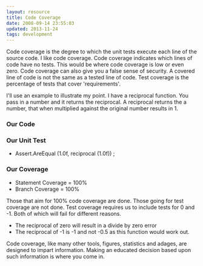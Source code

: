 ```yaml
---
layout: resource
title: Code Coverage
date: 2008-09-14 23:55:03
updated: 2013-11-24
tags: development
---
```

Code coverage is the degree to which the unit tests execute each line of the source code.  I like code coverage. Code coverage indicates which lines of code have no tests. This would be where code coverage is low or even zero. Code coverage can also give you a false sense of security. A covered line of code is not the same as a tested line of code. Test coverage is the percentage of tests that cover 'requirements'.

I'll use an example to illustrate my point. I have a reciprocal function. You pass in a number and it returns the reciprocal. A reciprocal returns the a number, that when multiplied against the original number results in 1.

### Our Code

<code id="gist-7559563" data-file="reciprocal.cc"></code>

### Our Unit Test

- Assert.AreEqual (1.0f, reciprocal (1.0f)) ;

### Our Coverage

 - Statement Coverage = 100%
 - Branch Coverage = 100%
 
Those that aim for 100% code coverage are done. Those going for test coverage are not done. Test coverage requires us to include tests for 0 and -1. Both of which will fail for different reasons.

 - The reciprocal of zero will result in a divide by zero error
 - The reciprocal of -1 is -1 and not -0.5 as this function would work out.

Code coverage, like many other tools, figures, statistics and adages, are designed to impart information. Making an educated decision based upon such information is where you come in.